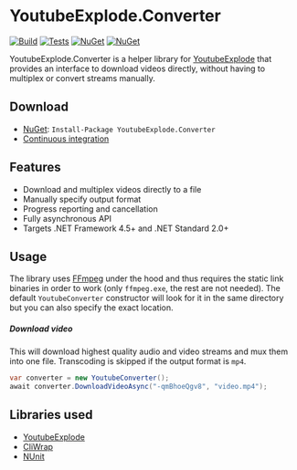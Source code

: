 # YoutubeExplode.Converter

[![Build](https://img.shields.io/appveyor/ci/Tyrrrz/YoutubeExplode.Converter/master.svg)](https://ci.appveyor.com/project/Tyrrrz/YoutubeExplode.Converter)
[![Tests](https://img.shields.io/appveyor/tests/Tyrrrz/YoutubeExplode.Converter/master.svg)](https://ci.appveyor.com/project/Tyrrrz/YoutubeExplode.Converter)
[![NuGet](https://img.shields.io/nuget/v/YoutubeExplode.Converter.svg)](https://nuget.org/packages/YoutubeExplode.Converter)
[![NuGet](https://img.shields.io/nuget/dt/YoutubeExplode.Converter.svg)](https://nuget.org/packages/YoutubeExplode.Converter)

YoutubeExplode.Converter is a helper library for [YoutubeExplode](https://github.com/Tyrrrz/YoutubeExplode) that provides an interface to download videos directly, without having to multiplex or convert streams manually.

## Download

- [NuGet](https://nuget.org/packages/YoutubeExplode.Converter): `Install-Package YoutubeExplode.Converter`
- [Continuous integration](https://ci.appveyor.com/project/Tyrrrz/YoutubeExplode.Converter)

## Features

- Download and multiplex videos directly to a file
- Manually specify output format
- Progress reporting and cancellation
- Fully asynchronous API
- Targets .NET Framework 4.5+ and .NET Standard 2.0+

## Usage

The library uses [FFmpeg](https://ffmpeg.org) under the hood and thus requires the static link binaries in order to work (only `ffmpeg.exe`, the rest are not needed). The default `YoutubeConverter` constructor will look for it in the same directory but you can also specify the exact location.

##### Download video

This will download highest quality audio and video streams and mux them into one file. Transcoding is skipped if the output format is `mp4`.

```c#
var converter = new YoutubeConverter();
await converter.DownloadVideoAsync("-qmBhoeQgv8", "video.mp4");
```

## Libraries used

- [YoutubeExplode](https://github.com/Tyrrrz/YoutubeExplode)
- [CliWrap](https://github.com/Tyrrrz/CliWrap)
- [NUnit](https://github.com/nunit/nunit)